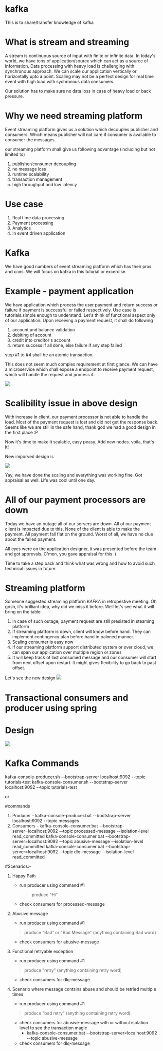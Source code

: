 # kafka

This is to share/transfer knowledge of kafka

# What is stream and streaming
A stream is continuous source of input with finite or infinite data. In today's world, we have tons of application/source which can act as a source of information. Data processing with heavy load is challenging with synchronous approach. We can scale our application vertically or horizontally upto a point. Scaling may not be a perfect design for real time event with high load with sychronous data consumers.

Our solution has to make sure no data loss in case of heavy load or back pressure. 

# Why we need streaming platform
Event streaming platform gives us a solution which decouples publisher and consumers. Which means publisher will not care if consumer is available to consumer the messages.

our streaming platform shall give us following advantage (including but not limited to)
1) publisher/consumer decoupling
2) no message loss
3) runtime scalability
4) transaction management
5) high throughput and low latency

# Use case
1) Real time data processing
2) Payment processing
3) Analytics
4) In event driven application


# Kafka
  We have good numbers of event streaming platform which has their pros and cons. We will focus on kafka in this tutorial or excercise.
  
 
 # Example - payment application
 
 We have application which process the user payment and return success or failure if payment is successful or failed respectively. Use case is tutorials.simple enough to understand. Let's think of functional aspect only of our application. Upon receiving a payment request, it shall do following
 1) account and balance validation
 2) debiting of account
 3) credit into creditor's account
 4) return success if all done, else failure if any step failed

step #1 to #4 shall be an atomic transaction.

This does not seem much complex requirement at first glance. We can have a microservice which shall expose a endpoint to receive payment request, which will handle the request and process it.
 
 ![](https://github.com/bhattharishbvp/kafka/blob/main/payment_processor_microservice.png)


# Scalibility issue in above design
With increase in client, our payment processor is not able to handle the load. Most of the payment request is lost and did not get the response back. Seems like we are still in the safe hand, thank god we had a good design in the first place :P

Now it's time to make it scalable, easy peasy. Add new nodes. voila, that's it!

New imporved design is

![](https://github.com/bhattharishbvp/kafka/blob/main/payment_processor_microservice_scaling.png)

Yay, we have done the scaling and everything was working fine. Got appraisal as well. Life was cool until one day.

# All of our payment processors are down

Today we have an outage all of our servers are down. All of our payment client is impacted due to this. None of the client is able to make the payment. All payment fall flat on the ground. Worst of all, we have no clue about the failed payment. 

All eyes were on the application designer, it was presented before the team and got approvals. C'mon, you gave appraisal for this :)

Time to take a step back and think what was wrong and how to avoid such technical issues in future.


# Streaming platform
Someone suggested streaming platform *KAFKA* in retropestive meeting. Oh gosh, it's brilliant idea, why did we miss it before. Well let's see what it will bring on the table.

1. In case of such outage, payment request are still presisted in steaming platform
2. If streaming platform is down, client will know before hand. They can implement contingency plan before hand in palnned manner.
3. Scaling consumer is easy now
4. If our streaming platform support distributed system or over cloud, we can span our application over multiple region or zones
5. It will keep track of last consumed message and our consumer will start from next offset upon restart. It might gives flexibility to go back to past offset.

Let's see the new design
![](https://github.com/bhattharishbvp/kafka/blob/main/payment_processing_with_kafka.png)


# Transactional consumers and producer using spring

# Design
![](https://github.com/bhattharishbvp/kafka/blob/main/system-architecture.png)

# Kafka Commands
kafka-console-producer.sh --bootstrap-server localhost:9092 --topic tutorials-test
kafka-console-consumer.sh --bootstrap-server localhost:9092 --topic tutorials-test

or

#commands
 1. Producer - kafka-console-producer.bat --bootstrap-server localhost:9092 --topic messages
 2. Consumers - 
        kafka-console-consumer.bat --bootstrap-server=localhost:9092 --topic processed-message --isolation-level read_committed
        kafka-console-consumer.bat --bootstrap-server=localhost:9092 --topic abusive-message --isolation-level read_committed
        kafka-console-consumer.bat --bootstrap-server=localhost:9092 --topic dlq-message --isolation-level read_committed
    

#Scenarios:-
1) Happy Path
   - run producer using command #1
     > produce "Hi"
   - check consumers for processed-message
 
2) Abusive message
   - run producer using command #1
    > produce "Bad" or "Bad Message" (anything containing Bad word)
   - check consumers for abusive-message

3) Functional retryable exception 
   - run producer using command #1
    > produce "retry"  (anything containing retry word)
   - check consumers for dlq-message

4) Scenario where message contains abuse and should be retried multiple times
   - run producer using command #1
    > produce "bad retry"  (anything containing retry word)
   - check consumers for abusive-message with or without isolation level to see the transaction magic
     - kafka-console-consumer.bat --bootstrap-server=localhost:9092 --topic abusive-message
   - check consumers for dlq-message
